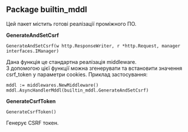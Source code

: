 ## Package builtin_mddl
Цей пакет містить готові реалізації проміжного ПО.

__GenerateAndSetCsrf__
```
GenerateAndSetCsrf(w http.ResponseWriter, r *http.Request, manager interfaces.IManager)
```
Дана функція це стандартна реалізація middleware.<br>
З допомогою цієї функції можна згенерувати та встановити значення csrf_token у параметри cookies. Приклад застосування:
```
mddl := middlewares.NewMiddleware()
mddl.AsyncHandlerMddl(builtin_mddl.GenerateAndSetCsrf)
```

__GenerateCsrfToken__
```
GenerateCsrfToken()
```
Генерує CSRF токен.